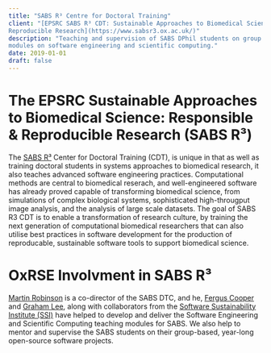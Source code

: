 ```yaml
---
title: "SABS R³ Centre for Doctoral Training"
client: "[EPSRC SABS R³ CDT: Sustainable Approaches to Biomedical Science: Responsible & 
Reproducible Research](https://www.sabsr3.ox.ac.uk/)"
description: "Teaching and supervision of SABS DPhil students on group projects and 
modules on software engineering and scientific computing."
date: 2019-01-01
draft: false
---
```


# The EPSRC Sustainable Approaches to Biomedical Science: Responsible & Reproducible Research (SABS R³) 

The [SABS R³](https://www.sabsr3.ox.ac.uk/) Center for Doctoral Training (CDT), is 
unique in that as well as training doctoral students in systems approaches to biomedical 
research, it also teaches advanced software engineering practices. Computational methods 
are central to biomedical reserach, and well-engineered software has already proved 
capable of transforming biomedical science, from simulations of complex biological 
systems, sophisticated high-througput image analysis, and the analysis of large scale 
datasets. The goal of SABS R3 CDT is to enable a transformation of research culture, by 
training the next generation of computational biomedical researchers that can also 
utilise best practices in software development for the production of reproducable, 
sustainable software tools to support biomedical science.

# OxRSE Involvment in SABS R³

[Martin Robinson](https://www.rse.ox.ac.uk/people/) is a co-director of the SABS DTC, 
and he, [Fergus Cooper](https://www.rse.ox.ac.uk/people/) and [Graham 
Lee](https://www.rse.ox.ac.uk/people/), along with collaborators from the [Software 
Sustainability Institute (SSI)](https://www.software.ac.uk/) have helped to develop and 
deliver the Software Engineering and Scientific Computing teaching modules for SABS. We 
also help to mentor and supervise the SABS students on their group-based, year-long 
open-source software projects.
